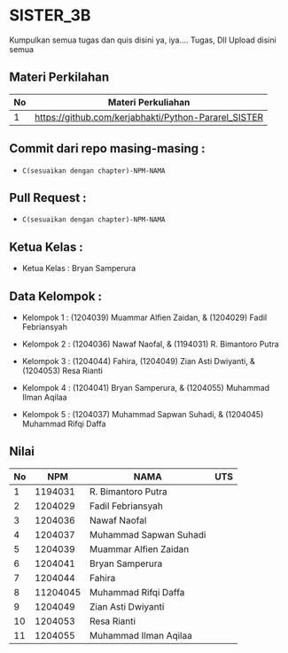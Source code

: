 # SISTER_3B
Kumpulkan semua tugas dan quis disini ya, iya....
Tugas, Dll Upload disini semua

## Materi Perkilahan
| No | Materi Perkuliahan |
| -------- | -------- |
| 1| https://github.com/kerjabhakti/Python-Pararel_SISTER |

## Commit dari repo masing-masing :
- `C(sesuaikan dengan chapter)-NPM-NAMA`

## Pull Request : 
- `C(sesuaikan dengan chapter)-NPM-NAMA`

## Ketua Kelas :
- Ketua Kelas : Bryan Samperura

## Data Kelompok :
- Kelompok 1 : (1204039) Muammar Alfien Zaidan, & (1204029) Fadil Febriansyah

- Kelompok 2 : (1204036) Nawaf Naofal, & (1194031) R. Bimantoro Putra

- Kelompok 3 : (1204044) Fahira, (1204049) Zian Asti Dwiyanti, & (1204053) Resa Rianti

- Kelompok 4 : (1204041) Bryan Samperura, & (1204055) Muhammad Ilman Aqilaa

- Kelompok 5 : (1204037) Muhammad Sapwan Suhadi, & (1204045) Muhammad Rifqi Daffa

## Nilai
| No | NPM | NAMA | UTS |
| -------- | -------- |-------- |-------- |
| 1 | 1194031 | R. Bimantoro Putra | |
| 2 | 1204029 | Fadil Febriansyah | |
| 3 | 1204036 | Nawaf Naofal | |
| 4 | 1204037 | Muhammad Sapwan Suhadi | |
| 5 | 1204039 | Muammar Alfien Zaidan | |
| 6 | 1204041 | Bryan Samperura | |
| 7 | 1204044 | Fahira | |
| 8 | 11204045 | Muhammad Rifqi Daffa | |
| 9 | 1204049 | Zian Asti Dwiyanti | |
| 10 | 1204053 | Resa Rianti | |
| 11 | 1204055 | Muhammad Ilman Aqilaa | |
